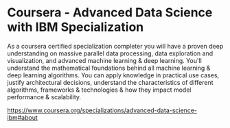 # Coursera - Advanced Data Science with IBM Specialization
As a coursera certified specialization completer you will have a proven deep understanding on massive parallel data processing, data exploration and visualization, and advanced machine learning & deep learning. You'll understand the mathematical foundations behind all machine learning & deep learning algorithms. You can apply knowledge in practical use cases, justify architectural decisions, understand the characteristics of different algorithms, frameworks & technologies & how they impact model performance & scalability.

https://www.coursera.org/specializations/advanced-data-science-ibm#about
